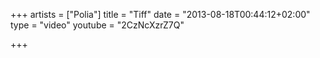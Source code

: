 +++
artists = ["Polia"]
title = "Tiff"
date = "2013-08-18T00:44:12+02:00"
type = "video"
youtube = "2CzNcXzrZ7Q"

+++

